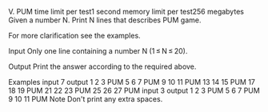 V. PUM
time limit per test1 second
memory limit per test256 megabytes
Given a number N. Print N lines that describes PUM game.

For more clarification see the examples.

Input
Only one line containing a number N (1 ≤ N ≤ 20).

Output
Print the answer according to the required above.

Examples
input
7
output
1 2 3 PUM
5 6 7 PUM
9 10 11 PUM
13 14 15 PUM
17 18 19 PUM
21 22 23 PUM
25 26 27 PUM
input
3
output
1 2 3 PUM
5 6 7 PUM
9 10 11 PUM
Note
Don't print any extra spaces.